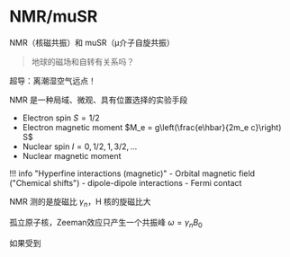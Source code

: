 # NMR/muSR

NMR（核磁共振）和 muSR（μ介子自旋共振）

> 地球的磁场和自转有关系吗？

超导：离潮湿空气远点！

NMR 是一种局域、微观、具有位置选择的实验手段

- Electron spin $S = 1/2$
- Electron magnetic moment $M_e = g\left(\frac{e\hbar}{2m_e c}\right) S$
- Nuclear spin $I = 0, 1/2, 1, 3/2, \ldots$
- Nuclear magnetic moment 

!!! info "Hyperfine interactions (magnetic)"
    - Orbital magnetic field ("Chemical shifts")
    - dipole-dipole interactions
    - Fermi contact

NMR 测的是旋磁比 $\gamma_n$，$\text{H}$ 核的旋磁比大

孤立原子核，Zeeman效应只产生一个共振峰 $\omega = \gamma_n B_0$

如果受到